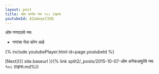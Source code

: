 ```yaml
---
layout: post
title: ओम सर्गाय नमः १०८ टाइम्स
youtubeId: AZaAeqxCIOQ
---
```

 
 
 ओम गणपाठ्ये नमः  
 
 -  गणांचा नेता कोण आहे 
 
  
 
  
 
 
 
 
 
 


{% include youtubePlayer.html id=page.youtubeId %}
 
[Next]({{ site.baseurl }}{% link  split2/_posts/2015-10-07-ओम अनेकअमूर्तये नमः १०८ टाइम्स.md%})
 
